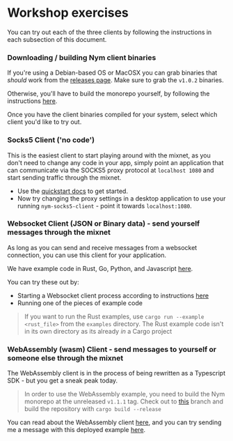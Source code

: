 
# Workshop exercises 
You can try out each of the three clients by following the instructions in each subsection of this document. 

### Downloading / building Nym client binaries 
If you're using a Debian-based OS or MacOSX you can grab binaries that _should_ work from the [releases page](https://github.com/nymtech/nym/releases/tag/nym-binaries-1.0.2). Make sure to grab the `v1.0.2` binaries. 

Otherwise, you'll have to build the monorepo yourself, by following the instructions [here](https://docs.nymtech.net/docs/stable/run-nym-nodes/build-nym). 

Once you have the client binaries compiled for your system, select which client you'd like to try out. 

### Socks5 Client ('no code')
This is the easiest client to start playing around with the mixnet, as you don't need to change any code in your app, simply point an application that can communicate via the SOCKS5 proxy protocol at `localhost 1080` and start sending traffic through the mixnet.  

* Use the [quickstart docs](https://docs.nymtech.net/docs/stable/quickstart/socks5) to get started. 
* Now try changing the proxy settings in a desktop application to use your running `nym-socks5-client` - point it towards `localhost:1080`.  

### Websocket Client (JSON or Binary data) - send yourself messages through the mixnet 
As long as you can send and receive messages from a websocket connection, you can use this client for your application. 

We have example code in Rust, Go, Python, and Javascript [here](https://github.com/nymtech/nym/tree/release/v1.1.0/clients/native/examples). 

You can try these out by: 
* Starting a Websocket client process according to instructions [here](https://docs.nymtech.net/docs/stable/integrations/websocket-client)
* Running one of the pieces of example code

> If you want to run the Rust examples, use `cargo run --example <rust_file>` from the `examples` directory. The Rust example code isn't in its own directory as its already _in_ a Cargo project

### WebAssembly (wasm) Client - send messages to yourself or someone else through the mixnet 
The WebAssembly client is in the process of being rewritten as a Typescript SDK - but you get a sneak peak today. 

> In order to use the WebAssembly example, you need to build the Nym monorepo at the unreleased `v1.1.1` tag. Check out to [this](https://github.com/nymtech/nym/tree/release/v1.1.1) branch and build the repository with `cargo build --release`

You can read about the WebAssembly client [here](https://github.com/nymtech/nym/tree/release/v1.1.1/sdk/typescript/examples/plain-html), and you can try sending me a message with this deployed example [here](https://chat-demo.nymtech.net/).  



